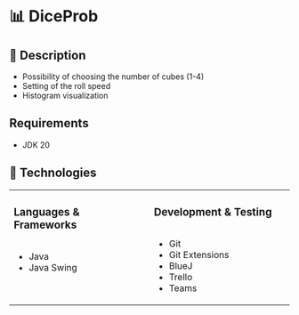 # 📊 DiceProb



## 📝 Description
<ul>
  <li>Possibility of choosing the number of cubes (1-4)</li>
  <li>Setting of the roll speed</li>
  <li>Histogram visualization</li>
</ul>
<h2>Requirements</h2>
<ul>
  <li>JDK 20</li>
</ul>

## 🧰 Technologies

<table><tr><td valign="top" width="33%">



### Languages & Frameworks  
<div align="left">
  <ul style="list-style-type: disc; display: inline-block;">
    <li>Java</li>
    <li>Java Swing</li>
  </ul>
</div>


</td><td valign="top" width="33%">



###  Development & Testing   
<div align="left">
  <ul style="list-style-type: disc; display: inline-block;">
    <li>Git</li>
  <li>Git Extensions</li>
  <li>BlueJ</li>
  <li>Trello</li>
  <li>Teams</li>
  </ul>
</div>

